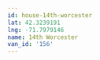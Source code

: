 ```yaml
---
id: house-14th-worcester
lat: 42.3239191
lng: -71.7979146
name: 14th Worcester
van_id: '156'
---
```

